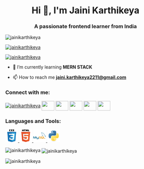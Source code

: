 <h1 align="center">Hi 👋, I'm Jaini Karthikeya</h1>
<h3 align="center">A passionate frontend learner from India</h3>

<p align="left"> <img src="https://komarev.com/ghpvc/?username=jainikarthikeya&label=Profile%20views&color=0e75b6&style=flat" alt="jainikarthikeya" /> </p>

<p align="left"> <a href="https://github.com/ryo-ma/github-profile-trophy"><img src="https://github-profile-trophy.vercel.app/?username=jainikarthikeya" alt="jainikarthikeya" /></a> </p>

<p align="left"> <a href="https://twitter.com/jainikarthikeya" target="blank"><img src="https://img.shields.io/twitter/follow/jainikarthikeya?logo=twitter&style=for-the-badge" alt="jainikarthikeya" /></a> </p>

- 🌱 I’m currently learning **MERN STACK**

- 📫 How to reach me **jaini.karthikeya2211@gmail.com**

<h3 align="left">Connect with me:</h3>
<p align="left">
<a href="https://twitter.com/jainikarthikeya" target="blank"><img align="center" src="https://raw.githubusercontent.com/rahuldkjain/github-profile-readme-generator/master/src/images/icons/Social/twitter.svg" alt="jainikarthikeya" height="30" width="40" /></a>
<a href="https://linkedin.com/in/"https://linkedin.com/in/https://www.linkedin.com/in/karthikeya-jaini-07a250210"" target="blank"><img align="center" src="https://raw.githubusercontent.com/rahuldkjain/github-profile-readme-generator/master/src/images/icons/Social/linked-in-alt.svg" alt=""https://linkedin.com/in/https://www.linkedin.com/in/karthikeya-jaini-07a250210"" height="30" width="40" /></a>
<a href="https://kaggle.com/"https://kaggle.com/karthikeyajaini"" target="blank"><img align="center" src="https://raw.githubusercontent.com/rahuldkjain/github-profile-readme-generator/master/src/images/icons/Social/kaggle.svg" alt=""https://kaggle.com/karthikeyajaini"" height="30" width="40" /></a>
<a href="https://fb.com/"https://fb.com/https://www.facebook.com/karthikeya.jaini"" target="blank"><img align="center" src="https://raw.githubusercontent.com/rahuldkjain/github-profile-readme-generator/master/src/images/icons/Social/facebook.svg" alt=""https://fb.com/https://www.facebook.com/karthikeya.jaini"" height="30" width="40" /></a>
<a href="https://instagram.com/"https://instagram.com/https://instagram.com/karthikeyajaini?igshid=zguzmzm3nwjioq=="" target="blank"><img align="center" src="https://raw.githubusercontent.com/rahuldkjain/github-profile-readme-generator/master/src/images/icons/Social/instagram.svg" alt=""https://instagram.com/https://instagram.com/karthikeyajaini?igshid=zguzmzm3nwjioq=="" height="30" width="40" /></a>
<a href="https://www.hackerrank.com/"https://www.hackerrank.com/https://www.hackerrank.com/jaini_karthikey1?hr_r=1"" target="blank"><img align="center" src="https://raw.githubusercontent.com/rahuldkjain/github-profile-readme-generator/master/src/images/icons/Social/hackerrank.svg" alt=""https://www.hackerrank.com/https://www.hackerrank.com/jaini_karthikey1?hr_r=1"" height="30" width="40" /></a>
</p>

<h3 align="left">Languages and Tools:</h3>
<p align="left"> <a href="https://www.w3schools.com/css/" target="_blank" rel="noreferrer"> <img src="https://raw.githubusercontent.com/devicons/devicon/master/icons/css3/css3-original-wordmark.svg" alt="css3" width="40" height="40"/> </a> <a href="https://www.w3.org/html/" target="_blank" rel="noreferrer"> <img src="https://raw.githubusercontent.com/devicons/devicon/master/icons/html5/html5-original-wordmark.svg" alt="html5" width="40" height="40"/> </a> <a href="https://www.mysql.com/" target="_blank" rel="noreferrer"> <img src="https://raw.githubusercontent.com/devicons/devicon/master/icons/mysql/mysql-original-wordmark.svg" alt="mysql" width="40" height="40"/> </a> <a href="https://www.python.org" target="_blank" rel="noreferrer"> <img src="https://raw.githubusercontent.com/devicons/devicon/master/icons/python/python-original.svg" alt="python" width="40" height="40"/> </a> </p>

<p><img align="left" src="https://github-readme-stats.vercel.app/api/top-langs?username=jainikarthikeya&show_icons=true&locale=en&layout=compact" alt="jainikarthikeya" /></p>

<p>&nbsp;<img align="center" src="https://github-readme-stats.vercel.app/api?username=jainikarthikeya&show_icons=true&locale=en" alt="jainikarthikeya" /></p>

<p><img align="center" src="https://github-readme-streak-stats.herokuapp.com/?user=jainikarthikeya&" alt="jainikarthikeya" /></p>
